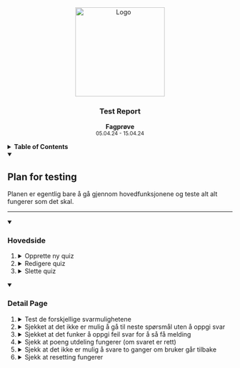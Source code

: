 <div align="center">
  <a href="https://github.com/ArvidWedtstein/Fagproove">
    <img src="https://content.energage.com/company-images/SE45893/SE45893_logo_orig.png" alt="Logo" width="200" height="200">
  </a>

  <h3 align="center">Test Report</h3>

  <p align="center">
    <b>Fagprøve</b>
    <br />
    <sub>05.04.24 - 15.04.24</sub>
  </p>
</div>

<details>
  <summary>
    <b>Table of Contents</b>
  </summary>
  <ol>
    <li>
      <a href="#plan-for-testing">Plan for testing</a>
    </li>
    
  </ol>
</details>

<details open>
  <summary>
    <h2>Plan for testing</h2>
  </summary>
  <p>
    Planen er egentlig bare å gå gjennom hovedfunksjonene og teste alt alt fungerer som det skal. 
  </p>
<hr>
</details>


<details open>
  <summary>
    <h3>Hovedside</h3>
  </summary>
  <ol>
    <li>
      <details>
        <summary>Opprette ny quiz</summary>
        <table>
          <tr>
            <th>Funksjon</th>
            <th>Beskrivelse</th>
            <th>Resultat</th>
            <th>Bilder</th>
          </tr>
          <tr>
            <th>Sjekket at det er mulig å legge til spørsmål</th>
            <td>Trykket på "Add new question" knappen for å opprette nytt spørsmål</td>
            <td>✅</td>
            <td>
              <table>
                <th><img src="https://github.com/ArvidWedtstein/Fagproove/assets/71834553/1efc47aa-7b7e-4e6a-87eb-647f3dd324b3" width="200" /></th>
              </table>
            </td>
          </tr>
          <tr>
            <th>Sjekket at det er mulig å legge til svarmuligheter i et spørsmål</th>
            <td></td>
            <td>✅</td>
            <td>
              <table>
                <th><img src="https://github.com/ArvidWedtstein/Fagproove/assets/71834553/9332f8cf-1a8b-42f0-95be-e46a20ed98bf" width="200" /></th>
              </table>
            </td>
          </tr>
          <tr>
            <th>Sjekket at det er mulig å endre spørsmålstype etter oppretting av spørsmål</th>
            <td></td>
            <td>✅</td>
            <td>
              <table>
                <th><img src="https://github.com/ArvidWedtstein/Fagproove/assets/71834553/ae81dc14-fb0b-4cb1-a6f1-1aaf766d5e5d" width="200" /></th>
              </table>
            </td>
          </tr>
          <tr>
            <th>Sjekk at det ikke lar seg opprette quiz uten at alle påkrevde felt er utfylt</th>
            <td></td>
            <td>✅</td>
            <td>
              <table>
                <th><img src="https://github.com/ArvidWedtstein/Fagproove/assets/71834553/77ac8c59-a7a6-4b10-8cd1-d5b3965ea087" width="200" /></th>
                <th><img src="https://github.com/ArvidWedtstein/Fagproove/assets/71834553/ae1b9f72-a1d4-4b2e-b0a1-7420768f1a4b" width="200" /></th>
              </table>
            </td>
          </tr>
        </table>
      </details>
    </li>
    <li>
      <details>
        <summary>Redigere quiz</summary>
        <table>
          <tr>
            <th>Funksjon</th>
            <th>Beskrivelse</th>
            <th>Resultat</th>
            <th>Bilder</th>
          </tr>
          <tr>
            <th>Prøvde å endre på et svaralternativ og så lagre.</th>
            <td></td>
            <td></td>
            <td>
              <table>
                <th><img src="https://github.com/ArvidWedtstein/Fagproove/assets/71834553/9074c339-53a1-4d94-885f-c57a6757d3b4" width="200" /></th>
                <th><img src="https://github.com/ArvidWedtstein/Fagproove/assets/71834553/b353614e-5729-4548-9294-f8b92afc1c99" width="200" /></th>
              </table>
            </td>
          </tr>
        </table>
      </details>
    </li>
    <li>
      <details>
        <summary>Slette quiz</summary>
         <table>
          <tr>
            <th>Funksjon</th>
            <th>Beskrivelse</th>
            <th>Resultat</th>
            <th>Bilder</th>
          </tr>
          <tr>
            <th>Slettet quiz etter at "ok" ble trykket. </th>
            <td></td>
            <td>✅</td>
            <td>
              <table>
                <th><img src="https://github.com/ArvidWedtstein/Fagproove/assets/71834553/deaa0b2b-5ce5-4c55-9e5e-f331ff16f5ea" width="200" /></th>
                <th><img src="https://github.com/ArvidWedtstein/Fagproove/assets/71834553/aabd3c9d-bc19-472a-b06b-2c36e82f0996" width="200" /></th>
              </table>
            </td>
          </tr>
        </table>
      </details>
    </li>
  </ol>
</details>


<details open>
  <summary>
    <h3>Detail Page</h3>
  </summary>
  <ol>
    <li>
      <details>
        <summary>Test de forskjellige svarmulighetene</summary>
        <ul>
          <li>
            <details>
              <summary>Mulig å svare ved multiselect type</summary>
              <table>
                <tr>
                  <th>Funksjon</th>
                  <th>Beskrivelse</th>
                  <th>Resultat</th>
                  <th>Bilder</th>
                </tr>
                <tr>
                  <th>Testet å oppgi svar med flervalgs svarmulighet</th>
                  <td></td>
                  <td>✅</td>
                  <td>
                    <table>
                      <th><img src="https://github.com/ArvidWedtstein/Fagproove/assets/71834553/425bfd83-65b2-448a-9913-b5c41544bf09" width="200" /></th>
                      <th><img src="https://github.com/ArvidWedtstein/Fagproove/assets/71834553/6483a1e5-ad30-478f-88b4-56d6a716f819" width="200" /></th>
                    </table>
                  </td>
                </tr>
              </table>
            </details>
          </li>
          <li>
            <details>
              <summary>Mulig å svare ved radio type</summary>
               <table>
                <tr>
                  <th>Funksjon</th>
                  <th>Beskrivelse</th>
                  <th>Resultat</th>
                  <th>Bilder</th>
                </tr>
                <tr>
                  <th>Testet å oppgi svar med radio type</th>
                  <td></td>
                  <td>✅</td>
                  <td>
                    <table>
                      <th><img src="https://github.com/ArvidWedtstein/Fagproove/assets/71834553/44140bb5-e980-4f27-bbd0-4c2f1a24378b" width="200" /></th>
                    </table>
                  </td>
                </tr>
              </table>
            </details>
          </li>
          <li>
            <details>
              <summary>Mulig å svare ved dato type</summary>
               <table>
                <tr>
                  <th>Funksjon</th>
                  <th>Beskrivelse</th>
                  <th>Resultat</th>
                  <th>Bilder</th>
                </tr>
                <tr>
                  <th>Testet å oppgi svar med dato</th>
                  <td></td>
                  <td>✅</td>
                  <td>
                    <table>
                      <th><img src="https://github.com/ArvidWedtstein/Fagproove/assets/71834553/bf393b5f-8c48-46e4-b893-84fe309922d0" width="200" /></th>
                      <th><img src="https://github.com/ArvidWedtstein/Fagproove/assets/71834553/9cd8e271-7fb4-4df0-bf46-718f338de585" width="200" /></th>
                    </table>
                  </td>
                </tr>
              </table>
            </details>
          </li>
          <li>
            <details>
              <summary>Mulig å svare ved text type</summary>
               <table>
                <tr>
                  <th>Funksjon</th>
                  <th>Beskrivelse</th>
                  <th>Resultat</th>
                  <th>Bilder</th>
                </tr>
                <tr>
                  <th>Testet å oppgi svar med tekst type</th>
                  <td></td>
                  <td>✅</td>
                  <td>
                     <table>
                      <th><img src="https://github.com/ArvidWedtstein/Fagproove/assets/71834553/aa3bff79-15dc-4945-b47c-1c00e2d47c14" width="200" /></th>
                      <th><img src="https://github.com/ArvidWedtstein/Fagproove/assets/71834553/809ee50e-9d7f-4971-b0b2-6309d4aa74e1" width="200" /></th>
                    </table>
                  </td>
                </tr>
              </table>
            </details>
          </li>
        </ul>
      </details>
    </li>
    <li>
      <details>
        <summary>Sjekket at det ikke er mulig å gå til neste spørsmål uten å oppgi svar</summary>
        <table>
          <tr>
            <th>Funksjon</th>
            <th>Beskrivelse</th>
            <th>Resultat</th>
            <th>Bilder</th>
          </tr>
          <tr>
            <th>Hindre å gå videre uten å ha svart</th>
            <td>Prøvde å trykke på submit uten å ha oppgitt noe svar</td>
            <td>Fikk opp feilmelding og siden gikk ikke videre.</td>
            <td>
              <table>
                <th><img src="https://github.com/ArvidWedtstein/Fagproove/assets/71834553/71d82b9c-b89a-45d4-aaa7-bbba19164ad5" width="200" /></th>
              </table>
            </td>
          </tr>
        </table>
      </details>
    </li>
     <li>
      <details>
        <summary>Sjekket at det funker å oppgi feil svar for å så få melding</summary>
        <table>
          <tr>
            <th>Funksjon</th>
            <th>Beskrivelse</th>
            <th>Resultat</th>
            <th>Bilder</th>
          </tr>
          <tr>
            <th>Prøvd å oppgi feil svar</th>
            <td>Oppga feil svar med vilje for å teste at dette funker</td>
            <td>Fikk opp feilmelding og hva rett svar ville vært</td>
            <td>
              <table>
                <th><img src="https://github.com/ArvidWedtstein/Fagproove/assets/71834553/15dc40fa-dfd4-4d8e-b385-6362212291e3" width="200"></th>
              </table>
            </td>
          </tr>
        </table>
      </details>
    </li>
    <li>
      <details>
        <summary>Sjekk at poeng utdeling fungerer (om svaret er rett)</summary>
        <table>
          <tr>
            <th>Funksjon</th>
            <th>Beskrivelse</th>
            <th>Resultat</th>
            <th>Bilder</th>
          </tr>
          <tr>
            <th>Gått gjennom alle spørsmålene og svart feil på ett</th>
            <td></td>
            <td>Fikk opp rett antall poeng</td>
            <td>
              <table>
                <th><img src="https://github.com/ArvidWedtstein/Fagproove/assets/71834553/ccbf2525-8a20-4a7b-a620-d06ac605a0af" width="200" /></th>
              </table>
            </td>
          </tr>
        </table>
      </details>
    </li>
     <li>
      <details>
        <summary>Sjekk at det ikke er mulig å svare to ganger om bruker går tilbake</summary>
        <table>
          <tr>
            <th>Funksjon</th>
            <th>Beskrivelse</th>
            <th>Resultat</th>
            <th>Bilder</th>
          </tr>
          <tr>
            <th>Sjekk at det ikke er mulig å svare to ganger om bruker går tilbake</th>
            <td>Trykket på "back" knappen</td>
            <td>Besvart spørsmål ble låst.</td>
            <td>
              <table>
                <th><img src="https://github.com/ArvidWedtstein/Fagproove/assets/71834553/7f719ab3-29eb-4bb6-b4af-90d83f944a42" width="200" /></th>
              </table>
            </td>
          </tr>
        </table>
      </details>
    </li>
    <li>
      <details>
        <summary>Sjekk at resetting fungerer</summary>
        <table>
          <tr>
            <th>Funksjon</th>
            <th>Beskrivelse</th>
            <th>Resultat</th>
            <th>Bilder</th>
          </tr>
          <tr>
            <th>Trykk på reset (øvre høyre hjørne)</th>
            <td></td>
            <td>Fikk opp advarsel, og data ble slettet om "yes" ble trykket</td>
            <td>
              <table>
                <th><img src="https://github.com/ArvidWedtstein/Fagproove/assets/71834553/495f9fa3-a917-4b39-baea-0061f3567df6" width="200" /></th>
                <th><img src="https://github.com/ArvidWedtstein/Fagproove/assets/71834553/5fc8ca62-52b3-4c37-8b56-dc86691a6603" width="200" /></th>
              </table>
            </td>
          </tr>
        </table>
      </details>
    </li>
  </ol>
</details>
